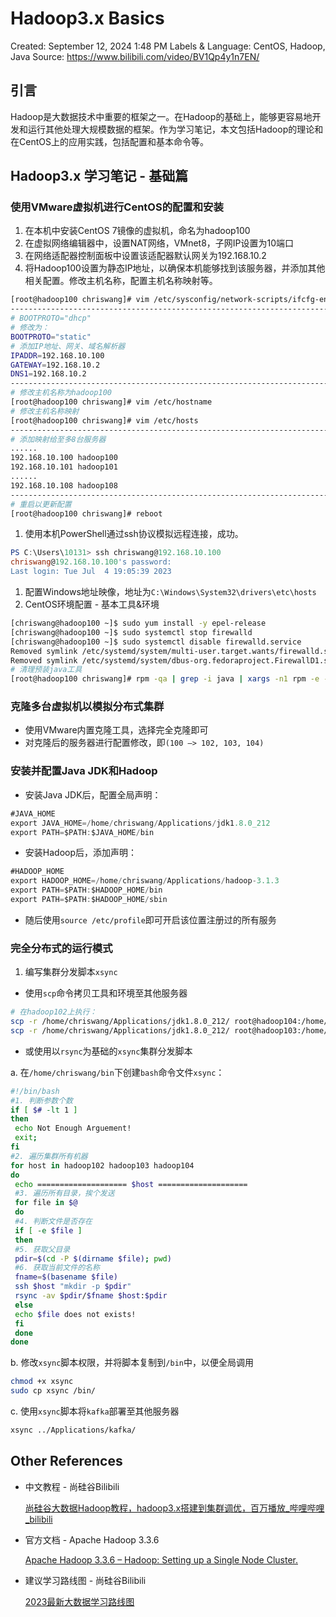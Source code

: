# Hadoop3.x Basics

Created: September 12, 2024 1:48 PM
Labels & Language: CentOS, Hadoop, Java
Source: https://www.bilibili.com/video/BV1Qp4y1n7EN/

## 引言

Hadoop是大数据技术中重要的框架之一。在Hadoop的基础上，能够更容易地开发和运行其他处理大规模数据的框架。作为学习笔记，本文包括Hadoop的理论和在CentOS上的应用实践，包括配置和基本命令等。

## Hadoop3.x 学习笔记 - 基础篇

### 使用VMware虚拟机进行CentOS的配置和安装

1. 在本机中安装CentOS 7镜像的虚拟机，命名为hadoop100
2. 在虚拟网络编辑器中，设置NAT网络，VMnet8，子网IP设置为10端口
3. 在网络适配器控制面板中设置该适配器默认网关为192.168.10.2
4. 将Hadoop100设置为静态IP地址，以确保本机能够找到该服务器，并添加其他相关配置。修改主机名称，配置主机名称映射等。

```bash
[root@hadoop100 chriswang]# vim /etc/sysconfig/network-scripts/ifcfg-ens33
--------------------------------------------------------------------------
# BOOTPROTO="dhcp"
# 修改为：
BOOTPROTO="static"
# 添加IP地址、网关、域名解析器
IPADDR=192.168.10.100
GATEWAY=192.168.10.2
DNS1=192.168.10.2
--------------------------------------------------------------------------
# 修改主机名称为hadoop100
[root@hadoop100 chriswang]# vim /etc/hostname
# 修改主机名称映射
[root@hadoop100 chriswang]# vim /etc/hosts
--------------------------------------------------------------------------
# 添加映射给至多8台服务器
......
192.168.10.100 hadoop100
192.168.10.101 hadoop101
......
192.168.10.108 hadoop108
--------------------------------------------------------------------------
# 重启以更新配置
[root@hadoop100 chriswang]# reboot
```

1. 使用本机PowerShell通过ssh协议模拟远程连接，成功。

```powershell
PS C:\Users\10131> ssh chriswang@192.168.10.100
chriswang@192.168.10.100's password:
Last login: Tue Jul  4 19:05:39 2023
```

1. 配置Windows地址映像，地址为`C:\Windows\System32\drivers\etc\hosts`
2. CentOS环境配置 - 基本工具&环境

```bash
[chriswang@hadoop100 ~]$ sudo yum install -y epel-release
[chriswang@hadoop100 ~]$ sudo systemctl stop firewalld
[chriswang@hadoop100 ~]$ sudo systemctl disable firewalld.service
Removed symlink /etc/systemd/system/multi-user.target.wants/firewalld.service.
Removed symlink /etc/systemd/system/dbus-org.fedoraproject.FirewallD1.service.
# 清理预装java工具
[root@hadoop100 chriswang]# rpm -qa | grep -i java | xargs -n1 rpm -e --nodeps
```

### 克隆多台虚拟机以模拟分布式集群

- 使用VMware内置克隆工具，选择完全克隆即可
- 对克隆后的服务器进行配置修改，即`(100 —> 102, 103, 104)`

### 安装并配置Java JDK和Hadoop

- 安装Java JDK后，配置全局声明：

```java
#JAVA_HOME
export JAVA_HOME=/home/chriswang/Applications/jdk1.8.0_212
export PATH=$PATH:$JAVA_HOME/bin
```

- 安装Hadoop后，添加声明：

```java
#HADOOP_HOME
export HADOOP_HOME=/home/chriswang/Applications/hadoop-3.1.3
export PATH=$PATH:$HADOOP_HOME/bin
export PATH=$PATH:$HADOOP_HOME/sbin
```

- 随后使用`source /etc/profile`即可开启该位置注册过的所有服务

### 完全分布式的运行模式

1. 编写集群分发脚本`xsync`
- 使用`scp`命令拷贝工具和环境至其他服务器

```bash
# 在hadoop102上执行：
scp -r /home/chriswang/Applications/jdk1.8.0_212/ root@hadoop104:/home/chriswang/Applications
scp -r /home/chriswang/Applications/jdk1.8.0_212/ root@hadoop103:/home/chriswang/Applications
```

- 或使用以`rsync`为基础的`xsync`集群分发脚本

a. 在`/home/chriswang/bin`下创建`bash`命令文件`xsync`：

```bash
#!/bin/bash
#1. 判断参数个数
if [ $# -lt 1 ]
then
 echo Not Enough Arguement!
 exit;
fi
#2. 遍历集群所有机器
for host in hadoop102 hadoop103 hadoop104
do
 echo ==================== $host ====================
 #3. 遍历所有目录，挨个发送
 for file in $@
 do
 #4. 判断文件是否存在
 if [ -e $file ]
 then
 #5. 获取父目录
 pdir=$(cd -P $(dirname $file); pwd)
 #6. 获取当前文件的名称
 fname=$(basename $file)
 ssh $host "mkdir -p $pdir"
 rsync -av $pdir/$fname $host:$pdir
 else
 echo $file does not exists!
 fi
 done
done
```

b. 修改`xsync`脚本权限，并将脚本复制到`/bin`中，以便全局调用

```bash
chmod +x xsync
sudo cp xsync /bin/
```

c. 使用`xsync`脚本将`kafka`部署至其他服务器

```bash
xsync ../Applications/kafka/
```

## Other References

- 中文教程 - 尚硅谷Bilibili
    
    [尚硅谷大数据Hadoop教程，hadoop3.x搭建到集群调优，百万播放_哔哩哔哩_bilibili](https://www.bilibili.com/video/BV1Qp4y1n7EN/)
    
- 官方文档 - Apache Hadoop 3.3.6
    
    [Apache Hadoop 3.3.6 – Hadoop: Setting up a Single Node Cluster.](https://hadoop.apache.org/docs/stable/hadoop-project-dist/hadoop-common/SingleCluster.html)
    
- 建议学习路线图 - 尚硅谷Bilibili
    
    [2023最新大数据学习路线图](https://www.bilibili.com/read/cv5213600)